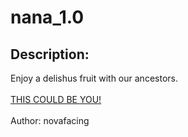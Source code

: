 
# nana_1.0
## Description:
<div class="challenge-description">Enjoy a delishus fruit with our ancestors.<br/>
<br/>
<a class="bbcode_url" href='https://www.youtube.com/watch?v=egYTYpleY0U"'>THIS COULD BE YOU!</a><br/>
<br/>
Author: novafacing</div>

